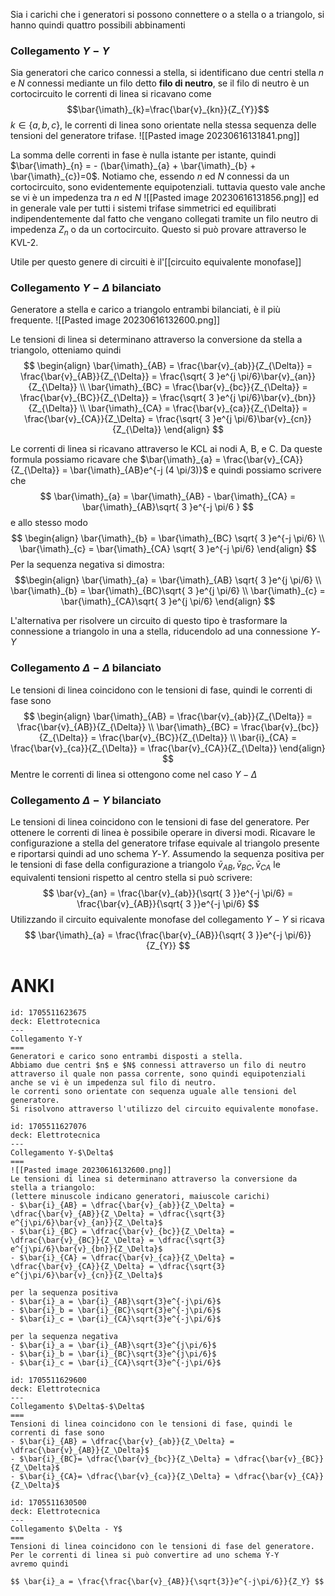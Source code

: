 Sia i carichi che i generatori si possono connettere o a stella o a triangolo, si hanno quindi quattro possibili abbinamenti

### Collegamento $Y-Y$
Sia generatori che carico connessi a stella, si identificano due centri stella $n$ e $N$ connessi mediante un filo detto **filo di neutro**, se il filo di neutro è un cortocircuito le correnti di linea si ricavano come $$\bar{\imath}_{k}=\frac{\bar{v}_{kn}}{Z_{Y}}$$
$k \in \{ a,b,c \}$, le correnti di linea sono orientate nella stessa sequenza delle tensioni del generatore trifase.
![[Pasted image 20230616131841.png]]


La somma delle correnti in fase è nulla istante per istante, quindi $\bar{\imath}_{n} = - (\bar{\imath}_{a} + \bar{\imath}_{b} + \bar{\imath}_{c})=0$. Notiamo che, essendo $n$ ed $N$ connessi da un cortocircuito, sono evidentemente equipotenziali. tuttavia questo vale anche se vi è un impedenza tra $n$ ed $N$
![[Pasted image 20230616131856.png]]
ed in generale vale per tutti i sistemi trifase simmetrici ed equilibrati indipendentemente dal fatto che vengano collegati tramite un filo neutro di impedenza $Z_n$ o da un cortocircuito. Questo si può provare attraverso le KVL-2.

Utile per questo genere di circuiti è il'[[circuito equivalente monofase]] 

### Collegamento $Y-\Delta$ bilanciato
Generatore a stella e carico a triangolo entrambi bilanciati, è il più frequente. 
![[Pasted image 20230616132600.png]]

Le tensioni di linea si determinano attraverso la conversione da stella a triangolo, otteniamo quindi
$$ \begin{align}
\bar{\imath}_{AB} = \frac{\bar{v}_{ab}}{Z_{\Delta}} = \frac{\bar{v}_{AB}}{Z_{\Delta}} = \frac{\sqrt{ 3 }e^{j \pi/6}\bar{v}_{an}}{Z_{\Delta}} \\
\bar{\imath}_{BC} = \frac{\bar{v}_{bc}}{Z_{\Delta}} = \frac{\bar{v}_{BC}}{Z_{\Delta}} = \frac{\sqrt{ 3 }e^{j \pi/6}\bar{v}_{bn}}{Z_{\Delta}} \\
\bar{\imath}_{CA} = \frac{\bar{v}_{ca}}{Z_{\Delta}} = \frac{\bar{v}_{CA}}{Z_\Delta} = \frac{\sqrt{ 3 }e^{j \pi/6}\bar{v}_{cn}}{Z_{\Delta}}
\end{align} $$

Le correnti di linea si ricavano attraverso le KCL ai nodi A, B, e C.
Da queste formula possiamo ricavare che $\bar{\imath}_{a} = \frac{\bar{v}_{CA}}{Z_{\Delta}} = \bar{\imath}_{AB}e^{-j (4 \pi/3)}$ e quindi possiamo scrivere che
$$ \bar{\imath}_{a} = \bar{\imath}_{AB} - \bar{\imath}_{CA} = \bar{\imath}_{AB}\sqrt{ 3 }e^{-j \pi/6 } $$
e allo stesso modo
$$ \begin{align}
\bar{\imath}_{b} = \bar{\imath}_{BC} \sqrt{ 3 }e^{-j \pi/6} \\
\bar{\imath}_{c} = \bar{\imath}_{CA} \sqrt{ 3 }e^{-j \pi/6}
\end{align} $$
Per la sequenza negativa si dimostra:
$$\begin{align}
 \bar{\imath}_{a} = \bar{\imath}_{AB} \sqrt{ 3 }e^{j \pi/6} \\
\bar{\imath}_{b} = \bar{\imath}_{BC}\sqrt{ 3 }e^{j \pi/6} \\
\bar{\imath}_{c} = \bar{\imath}_{CA}\sqrt{ 3 }e^{j \pi/6}
\end{align} $$


L'alternativa per risolvere un circuito di questo tipo è trasformare la connessione a triangolo in una a stella, riducendolo ad una connessione $Y$-$Y$

### Collegamento $\Delta-\Delta$ bilanciato
Le tensioni di linea coincidono con le tensioni di fase, quindi le correnti di fase sono
$$ \begin{align}
\bar{\imath}_{AB} = \frac{\bar{v}_{ab}}{Z_{\Delta}} = \frac{\bar{v}_{AB}}{Z_{\Delta}} \\
\bar{\imath}_{BC} = \frac{\bar{v}_{bc}}{Z_{\Delta}} = \frac{\bar{v}_{BC}}{Z_{\Delta}} \\
\bar{i}_{CA} = \frac{\bar{v}_{ca}}{Z_{\Delta}} = \frac{\bar{v}_{CA}}{Z_{\Delta}}
\end{align} $$
Mentre le correnti di linea si ottengono come nel caso $Y - \Delta$

### Collegamento $\Delta-Y$ bilanciato
Le tensioni di linea coincidono con le tensioni di fase del generatore. Per ottenere le correnti di linea è possibile operare in diversi modi. Ricavare le configurazione a stella del generatore trifase equivale al triangolo presente e riportarsi quindi ad uno schema $Y$-$Y$. Assumendo la sequenza positiva per le tensioni di fase della configurazione a triangolo $\bar{v}_{AB},\bar{v}_{BC},\bar{v}_{CA}$ le equivalenti tensioni rispetto al centro stella si può scrivere:
$$ \bar{v}_{an} = \frac{\bar{v}_{ab}}{\sqrt{ 3 }}e^{-j \pi/6} = \frac{\bar{v}_{AB}}{\sqrt{ 3 }}e^{-j \pi/6} $$
Utilizzando il circuito equivalente monofase del collegamento $Y-Y$ si ricava
$$ \bar{\imath}_{a} = \frac{\frac{\bar{v}_{AB}}{\sqrt{ 3 }}e^{-j \pi/6}}{Z_{Y}} $$

# ANKI


```anki
id: 1705511623675
deck: Elettrotecnica
---
Collegamento Y-Y
===
Generatori e carico sono entrambi disposti a stella.
Abbiamo due centri $n$ e $N$ connessi attraverso un filo di neutro attraverso il quale non passa corrente, sono quindi equipotenziali anche se vi è un impedenza sul filo di neutro.
le correnti sono orientate con sequenza uguale alle tensioni del generatore.
Si risolvono attraverso l'utilizzo del circuito equivalente monofase.
```


```anki
id: 1705511627076
deck: Elettrotecnica
---
Collegamento Y-$\Delta$
===
![[Pasted image 20230616132600.png]]
Le tensioni di linea si determinano attraverso la conversione da stella a triangolo:
(lettere minuscole indicano generatori, maiuscole carichi)
- $\bar{i}_{AB} = \dfrac{\bar{v}_{ab}}{Z_\Delta} = \dfrac{\bar{v}_{AB}}{Z_\Delta} = \dfrac{\sqrt{3} e^{j\pi/6}\bar{v}_{an}}{Z_\Delta}$
- $\bar{i}_{BC} = \dfrac{\bar{v}_{bc}}{Z_\Delta} = \dfrac{\bar{v}_{BC}}{Z_\Delta} = \dfrac{\sqrt{3} e^{j\pi/6}\bar{v}_{bn}}{Z_\Delta}$
- $\bar{i}_{CA} = \dfrac{\bar{v}_{ca}}{Z_\Delta} = \dfrac{\bar{v}_{CA}}{Z_\Delta} = \dfrac{\sqrt{3} e^{j\pi/6}\bar{v}_{cn}}{Z_\Delta}$

per la sequenza positiva
- $\bar{i}_a = \bar{i}_{AB}\sqrt{3}e^{-j\pi/6}$
- $\bar{i}_b = \bar{i}_{BC}\sqrt{3}e^{-j\pi/6}$
- $\bar{i}_c = \bar{i}_{CA}\sqrt{3}e^{-j\pi/6}$

per la sequenza negativa
- $\bar{i}_a = \bar{i}_{AB}\sqrt{3}e^{j\pi/6}$
- $\bar{i}_b = \bar{i}_{BC}\sqrt{3}e^{j\pi/6}$
- $\bar{i}_c = \bar{i}_{CA}\sqrt{3}e^{-j\pi/6}$
```


```anki
id: 1705511629600
deck: Elettrotecnica
---
Collegamento $\Delta$-$\Delta$
===
Tensioni di linea coincidono con le tensioni di fase, quindi le correnti di fase sono
- $\bar{i}_{AB} = \dfrac{\bar{v}_{ab}}{Z_\Delta} = \dfrac{\bar{v}_{AB}}{Z_\Delta}$
- $\bar{i}_{BC}= \dfrac{\bar{v}_{bc}}{Z_\Delta} = \dfrac{\bar{v}_{BC}}{Z_\Delta}$
- $\bar{i}_{CA}= \dfrac{\bar{v}_{ca}}{Z_\Delta} = \dfrac{\bar{v}_{CA}}{Z_\Delta}$
```


```anki
id: 1705511630500
deck: Elettrotecnica
---
Collegamento $\Delta - Y$
===
Tensioni di linea coincidono con le tensioni di fase del generatore.
Per le correnti di linea si può convertire ad uno schema Y-Y
avremo quindi

$$ \bar{i}_a = \frac{\frac{\bar{v}_{AB}}{\sqrt{3}}e^{-j\pi/6}}{Z_Y} $$
```
